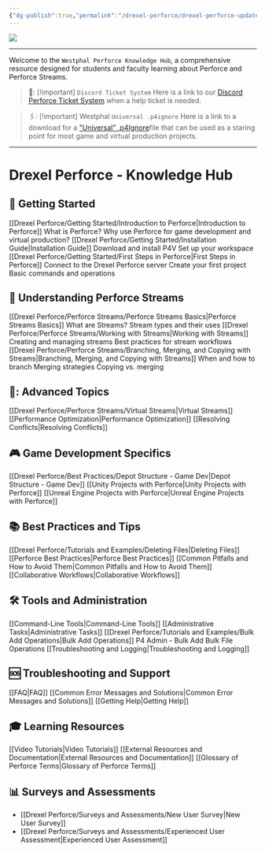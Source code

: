 ```yaml
---
{"dg-publish":true,"permalink":"/drexel-perforce/drexel-perforce-updated/","contentClasses":"drexel","tags":["gardenEntry"]}
---
```



![](https://i.imgur.com/wIFCX7S.png)

---
Welcome to the `Westphal Perforce Knowledge Hub`, a comprehensive resource designed for students and faculty learning about Perforce and Perforce Streams. 


> 🎫: [!important] `Discord Ticket System`
> Here is a link to our [Discord Perforce Ticket System](https://discord.com/channels/433681562228490243/1191809248984838165) when a help ticket is needed. 


> 🖇: [!important] Westphal `Universal .p4ignore`
> Here is a link to a download for a ["Universal" .p4Ignore](https://1drv.ms/u/s!AqQzGx8l4o2wk-gX4KcMQCz_Dz8SjA)file that can be used as a staring point for most game and virtual production projects.

---
# Drexel Perforce - Knowledge Hub

## 🚀 Getting Started
[[Drexel Perforce/Getting Started/Introduction to Perforce\|Introduction to Perforce]]
   What is Perforce?
   Why use Perforce for game development and virtual production?
[[Drexel Perforce/Getting Started/Installation Guide\|Installation Guide]]
   Download and install P4V
   Set up your workspace
[[Drexel Perforce/Getting Started/First Steps in Perforce\|First Steps in Perforce]]
   Connect to the Drexel Perforce server
   Create your first project
   Basic commands and operations

## 🌊 Understanding Perforce Streams
[[Drexel Perforce/Perforce Streams/Perforce Streams Basics\|Perforce Streams Basics]]
   What are Streams?
   Stream types and their uses
[[Drexel Perforce/Perforce Streams/Working with Streams\|Working with Streams]]
   Creating and managing streams
   Best practices for stream workflows
[[Drexel Perforce/Perforce Streams/Branching, Merging, and Copying with Streams\|Branching, Merging, and Copying with Streams]]
   When and how to branch
   Merging strategies
   Copying vs. merging

## 💽: Advanced Topics
[[Drexel Perforce/Perforce Streams/Virtual Streams\|Virtual Streams]]
[[Performance Optimization\|Performance Optimization]]
[[Resolving Conflicts\|Resolving Conflicts]]

## 🎮 Game Development Specifics
[[Drexel Perforce/Best Practices/Depot Structure - Game Dev\|Depot Structure - Game Dev]]
[[Unity Projects with Perforce\|Unity Projects with Perforce]]
[[Unreal Engine Projects with Perforce\|Unreal Engine Projects with Perforce]]

## 📚 Best Practices and Tips
[[Drexel Perforce/Tutorials and Examples/Deleting Files\|Deleting Files]]
[[Perforce Best Practices\|Perforce Best Practices]]
[[Common Pitfalls and How to Avoid Them\|Common Pitfalls and How to Avoid Them]]
[[Collaborative Workflows\|Collaborative Workflows]]

## 🛠️ Tools and Administration
[[Command-Line Tools\|Command-Line Tools]]
[[Administrative Tasks\|Administrative Tasks]]
[[Drexel Perforce/Tutorials and Examples/Bulk Add Operations\|Bulk Add Operations]]
   P4 Admin - Bulk Add
   Bulk File Operations
[[Troubleshooting and Logging\|Troubleshooting and Logging]]


## 🆘 Troubleshooting and Support
[[FAQ\|FAQ]]
[[Common Error Messages and Solutions\|Common Error Messages and Solutions]]
[[Getting Help\|Getting Help]]

## 🎓 Learning Resources
[[Video Tutorials\|Video Tutorials]]
[[External Resources and Documentation\|External Resources and Documentation]]
[[Glossary of Perforce Terms\|Glossary of Perforce Terms]]

## 📊 Surveys and Assessments
- [[Drexel Perforce/Surveys and Assessments/New User Survey\|New User Survey]]
- [[Drexel Perforce/Surveys and Assessments/Experienced User Assessment\|Experienced User Assessment]]